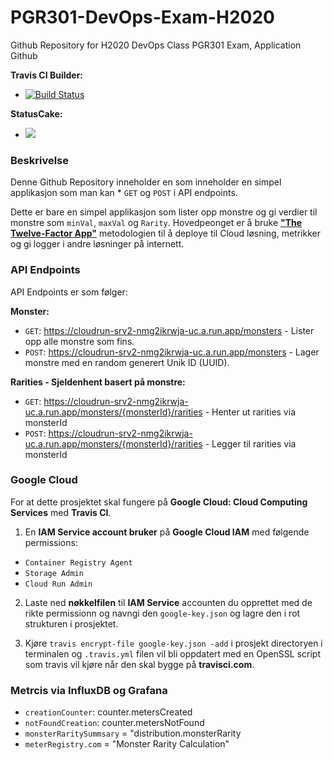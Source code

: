 # PGR301-DevOps-Exam-H2020
Github Repository for H2020 DevOps Class PGR301 Exam, Application Github

**Travis CI Builder:**  
- [![Build Status](https://travis-ci.com/JonPus/PGR301-DevOps-Exam-H2020.svg?token=WNYDyxATS1ezQLqAT1RT&branch=master)](https://travis-ci.com/JonPus/PGR301-DevOps-Exam-H2020)

**StatusCake:**
- <a href="https://www.statuscake.com" title="Website Uptime Monitoring"><img src="https://app.statuscake.com/button/index.php?Track=5745939&Days=1&Design=2" /></a>

### Beskrivelse
Denne Github Repository inneholder en som inneholder en simpel applikasjon som man kan * `GET` og `POST` i API endpoints.

Dette er bare en simpel applikasjon som lister opp monstre og gi verdier til monstre som `minVal`, `maxVal` og `Rarity`. Hovedpeonget er å bruke [**"The Twelve-Factor App"**](https://12factor.net/) metodologien til å deploye til Cloud løsning, metrikker og gi logger i andre løsninger på internett. 

### API Endpoints
API Endpoints er som følger:

**Monster:**
- `GET`: https://cloudrun-srv2-nmg2ikrwja-uc.a.run.app/monsters - Lister opp alle monstre som fins.
- `POST`: https://cloudrun-srv2-nmg2ikrwja-uc.a.run.app/monsters - Lager monstre med en random generert Unik ID (UUID).

**Rarities - Sjeldenhent basert på monstre:**
- `GET`: https://cloudrun-srv2-nmg2ikrwja-uc.a.run.app/monsters/{monsterId}/rarities - Henter ut rarities via monsterId
- `POST`: https://cloudrun-srv2-nmg2ikrwja-uc.a.run.app/monsters/{monsterId}/rarities - Legger til rarities via monsterId

### Google Cloud 

For at dette prosjektet skal fungere på **Google Cloud: Cloud Computing Services** med **Travis CI**.

1. En **IAM Service account bruker** på **Google Cloud IAM** med følgende permissions:
  - `Container Registry Agent`
  - `Storage Admin`
  - `Cloud Run Admin`
  
2. Laste ned **nøkkelfilen** til **IAM Service** accounten du opprettet med de rikte permissionn og navngi den `google-key.json` og lagre den i rot strukturen i prosjektet.

3. Kjøre `travis encrypt-file google-key.json -add` i prosjekt directoryen i terminalen og ``.travis.yml`` filen vil bli oppdatert med en OpenSSL script som travis vil kjøre når den skal bygge på **travisci.com**.

### Metrcis via InfluxDB og Grafana

- `creationCounter`: counter.metersCreated
- `notFoundCreation`: counter.metersNotFound
- `monsterRaritySummsary` = "distribution.monsterRarity
- `meterRegistry.com` = "Monster Rarity Calculation"
